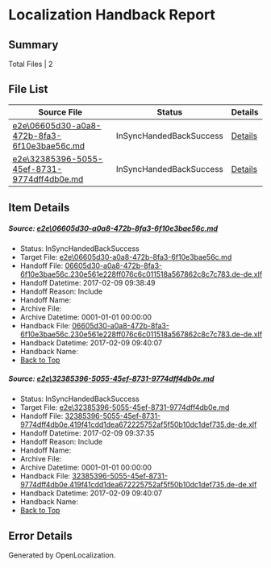 # <a name='report-top'></a> Localization Handback Report

## Summary
 Total Files | 2

## File List
 Source File | Status | Details 
 ----------- | ------ | ------- 
 [e2e\06605d30-a0a8-472b-8fa3-6f10e3bae56c.md](https://github.com/OpenLocalizationTestOrg/ol-test0/blob/b39017e925f9d4d46f81adf0766e66157070c3a2/e2e/06605d30-a0a8-472b-8fa3-6f10e3bae56c.md) | InSyncHandedBackSuccess | [Details](#166fbd335b096529271cc09b1e51d253d98c92b31)
 [e2e\32385396-5055-45ef-8731-9774dff4db0e.md](https://github.com/OpenLocalizationTestOrg/ol-test0/blob/b39017e925f9d4d46f81adf0766e66157070c3a2/e2e/32385396-5055-45ef-8731-9774dff4db0e.md) | InSyncHandedBackSuccess | [Details](#0476aa69705e086c5615359ae40cbc0b42a5c34c2)

## Item Details
##### <a name='166fbd335b096529271cc09b1e51d253d98c92b31'></a> Source: [e2e\06605d30-a0a8-472b-8fa3-6f10e3bae56c.md](https://github.com/OpenLocalizationTestOrg/ol-test0/blob/b39017e925f9d4d46f81adf0766e66157070c3a2/e2e/06605d30-a0a8-472b-8fa3-6f10e3bae56c.md)
* Status: InSyncHandedBackSuccess
* Target File: [e2e\06605d30-a0a8-472b-8fa3-6f10e3bae56c.md](https://github.com/OpenLocalizationTestOrg/ol-test0-dede/blob/022dc7a0a758e8213454566fe0631d5d30a7492e/e2e/06605d30-a0a8-472b-8fa3-6f10e3bae56c.md)
* Handoff File: [06605d30-a0a8-472b-8fa3-6f10e3bae56c.230e561e228ff076c6c011518a567862c8c7c783.de-de.xlf](https://github.com/OpenLocalizationTestOrg/ol-test0-handoff/blob/51e0bb511bfac789629133a3c398fbbb3ec4e496/ol-handoff/OpenLocalizationTestOrg/ol-test0-dede/shujia/ht/06605d30-a0a8-472b-8fa3-6f10e3bae56c.230e561e228ff076c6c011518a567862c8c7c783.de-de.xlf)
* Handoff Datetime: 2017-02-09 09:38:49
* Handoff Reason: Include
* Handoff Name: 
* Archive File: 
* Archive Datetime: 0001-01-01 00:00:00
* Handback File: [06605d30-a0a8-472b-8fa3-6f10e3bae56c.230e561e228ff076c6c011518a567862c8c7c783.de-de.xlf](https://github.com/OpenLocalizationTestOrg/ol-test0-handback/blob/796a5900279980f0228f82e3b2097ab8c826d4f6/ol-handback/OpenLocalizationTestOrg/ol-test0-dede/shujia/ht/06605d30-a0a8-472b-8fa3-6f10e3bae56c.230e561e228ff076c6c011518a567862c8c7c783.de-de.xlf)
* Handback Datetime: 2017-02-09 09:40:07
* Handback Name: 
* [Back to Top](#report-top)

##### <a name='0476aa69705e086c5615359ae40cbc0b42a5c34c2'></a> Source: [e2e\32385396-5055-45ef-8731-9774dff4db0e.md](https://github.com/OpenLocalizationTestOrg/ol-test0/blob/b39017e925f9d4d46f81adf0766e66157070c3a2/e2e/32385396-5055-45ef-8731-9774dff4db0e.md)
* Status: InSyncHandedBackSuccess
* Target File: [e2e\32385396-5055-45ef-8731-9774dff4db0e.md](https://github.com/OpenLocalizationTestOrg/ol-test0-dede/blob/022dc7a0a758e8213454566fe0631d5d30a7492e/e2e/32385396-5055-45ef-8731-9774dff4db0e.md)
* Handoff File: [32385396-5055-45ef-8731-9774dff4db0e.419f41cdd1dea672225752af5f50b10dc1def735.de-de.xlf](https://github.com/OpenLocalizationTestOrg/ol-test0-handoff/blob/2e6a4fe88ac9dd3f4e0d68f52788cefc9c52337c/ol-handoff/OpenLocalizationTestOrg/ol-test0-dede/shujia/ht/32385396-5055-45ef-8731-9774dff4db0e.419f41cdd1dea672225752af5f50b10dc1def735.de-de.xlf)
* Handoff Datetime: 2017-02-09 09:37:35
* Handoff Reason: Include
* Handoff Name: 
* Archive File: 
* Archive Datetime: 0001-01-01 00:00:00
* Handback File: [32385396-5055-45ef-8731-9774dff4db0e.419f41cdd1dea672225752af5f50b10dc1def735.de-de.xlf](https://github.com/OpenLocalizationTestOrg/ol-test0-handback/blob/796a5900279980f0228f82e3b2097ab8c826d4f6/ol-handback/OpenLocalizationTestOrg/ol-test0-dede/shujia/ht/32385396-5055-45ef-8731-9774dff4db0e.419f41cdd1dea672225752af5f50b10dc1def735.de-de.xlf)
* Handback Datetime: 2017-02-09 09:40:07
* Handback Name: 
* [Back to Top](#report-top)


## Error Details

Generated by OpenLocalization.
